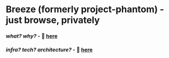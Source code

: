 # Breeze (formerly project-phantom) - just browse, privately

### _what? why?_ - 🔗 [here](https://www.notion.so/project-phantom-226b6acd0a1480ac9d73e5a0c26d8f5e)
### _infra? tech? architecture?_ - 🔗 [here](https://www.notion.so/project-phantom-Technical-Architecture-226b6acd0a148038a339fe16f0150114)